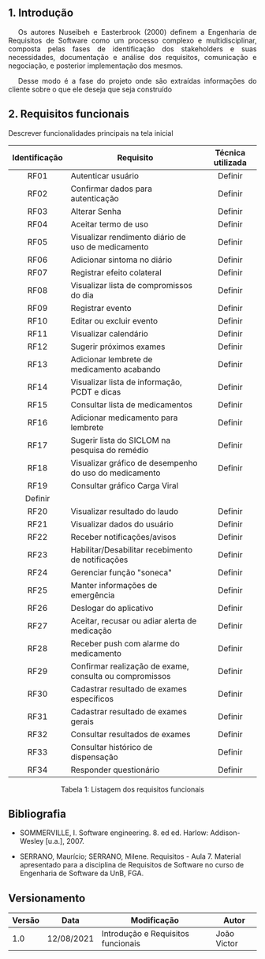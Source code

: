 ## 1. Introdução

<p style="text-indent: 20px; text-align: justify">
Os autores Nuseibeh e Easterbrook (2000) definem a Engenharia de Requisitos de
Software como um processo complexo e multidisciplinar, composta pelas fases de identificação
dos stakeholders e suas necessidades, documentação e análise dos requisitos, comunicação e
negociação, e posterior implementação dos mesmos.
</p>
<p style="text-indent: 20px; text-align: justify">
Desse modo é a fase do projeto onde são extraídas informações do cliente sobre o que ele deseja que seja construído
</p>

## 2. Requisitos funcionais

Descrever funcionalidades principais na tela inicial

<center>

| Identificação | Requisito | Técnica utilizada |
| :--: |--|:--:|
| RF01 | Autenticar usuário | Definir |
| RF02 | Confirmar dados para autenticação | Definir |
| RF03 | Alterar Senha | Definir |
| RF04 | Aceitar termo de uso | Definir |
| RF05 | Visualizar rendimento diário de uso de medicamento | Definir |
| RF06 | Adicionar sintoma no diário | Definir |
| RF07 | Registrar efeito colateral | Definir |
| RF08 | Visualizar lista de compromissos do dia | Definir |
| RF09 | Registrar evento | Definir |
| RF10 | Editar ou excluir evento | Definir |
| RF11 | Visualizar calendário | Definir |
| RF12 | Sugerir próximos exames | Definir |
| RF13 | Adicionar lembrete de medicamento acabando | Definir |
| RF14 | Visualizar lista de informação, PCDT e dicas| Definir |
| RF15 | Consultar lista de medicamentos | Definir |
| RF16 | Adicionar medicamento para lembrete | Definir |
| RF17 | Sugerir lista do SICLOM na pesquisa do remédio | Definir |
| RF18 | Visualizar gráfico de desempenho do uso do medicamento | Definir |
| RF19 | Consultar gráfico Carga Viral
| Definir |
| RF20 |Visualizar resultado do laudo | Definir |
| RF21 | Visualizar dados do usuário | Definir |
| RF22 | Receber notificações/avisos | Definir |
| RF23 | Habilitar/Desabilitar recebimento de notificações | Definir |
| RF24 | Gerenciar função "soneca" | Definir |
| RF25 | Manter informações de emergência | Definir |
| RF26 | Deslogar do aplicativo | Definir |
| RF27 | Aceitar, recusar ou adiar alerta de medicação | Definir |
| RF28 | Receber push com alarme do medicamento | Definir |
| RF29 | Confirmar realização de exame, consulta ou compromissos | Definir |
| RF30 | Cadastrar resultado de exames específicos | Definir |
| RF31 | Cadastrar resultado de exames gerais | Definir |
| RF32 | Consultar resultados de exames | Definir |
| RF33 | Consultar histórico de dispensação | Definir |
| RF34 | Responder questionário | Definir |

<figcaption>Tabela 1: Listagem dos requisitos funcionais</figcaption>

</center>

## Bibliografia

- SOMMERVILLE, I. Software engineering. 8. ed ed. Harlow: Addison-Wesley [u.a.], 2007. 

- SERRANO, Maurício; SERRANO, Milene. Requisitos - Aula 7. Material apresentado para a disciplina de Requisitos de Software no curso de Engenharia de Software da UnB, FGA.

## Versionamento
| Versão | Data | Modificação | Autor |
|--|--|--|--|
| 1.0 | 12/08/2021 | Introdução e Requisitos funcionais | João Victor |
